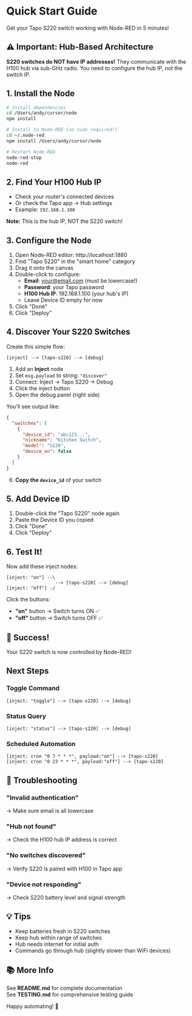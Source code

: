 # Quick Start Guide

Get your Tapo S220 switch working with Node-RED in 5 minutes!

## ⚠️ Important: Hub-Based Architecture

**S220 switches do NOT have IP addresses!** They communicate with the H100 hub via sub-GHz radio. You need to configure the hub IP, not the switch IP.

## 1. Install the Node

```bash
# Install dependencies
cd /Users/andy/cursor/node
npm install

# Install to Node-RED (no sudo required!)
cd ~/.node-red
npm install /Users/andy/cursor/node

# Restart Node-RED
node-red-stop
node-red
```

## 2. Find Your H100 Hub IP

- Check your router's connected devices
- Or check the Tapo app → Hub settings
- Example: `192.168.1.100`

**Note:** This is the hub IP, NOT the S220 switch!

## 3. Configure the Node

1. Open Node-RED editor: http://localhost:1880
2. Find "Tapo S220" in the "smart home" category
3. Drag it onto the canvas
4. Double-click to configure:
   - **Email**: your@email.com (must be lowercase!)
   - **Password**: your Tapo password
   - **H100 Hub IP**: 192.168.1.100 (your hub's IP)
   - Leave Device ID empty for now
5. Click "Done"
6. Click "Deploy"

## 4. Discover Your S220 Switches

Create this simple flow:

```
[inject] --> [tapo-s220] --> [debug]
```

1. Add an **Inject** node
2. Set `msg.payload` to string: `"discover"`
3. Connect: Inject → Tapo S220 → Debug
4. Click the inject button
5. Open the debug panel (right side)

You'll see output like:
```json
{
  "switches": [
    {
      "device_id": "abc123...",
      "nickname": "Kitchen Switch",
      "model": "S220",
      "device_on": false
    }
  ]
}
```

6. **Copy the `device_id`** of your switch

## 5. Add Device ID

1. Double-click the "Tapo S220" node again
2. Paste the Device ID you copied
3. Click "Done"
4. Click "Deploy"

## 6. Test It!

Now add these inject nodes:

```
[inject: "on"] --\
                  --> [tapo-s220] --> [debug]
[inject: "off"] -/
```

Click the buttons:
- **"on"** button → Switch turns ON ✅
- **"off"** button → Switch turns OFF ✅

## 🎉 Success!

Your S220 switch is now controlled by Node-RED!

## Next Steps

### Toggle Command

```
[inject: "toggle"] --> [tapo-s220] --> [debug]
```

### Status Query

```
[inject: "status"] --> [tapo-s220] --> [debug]
```

### Scheduled Automation

```
[inject: cron "0 7 * * *", payload:"on"] --> [tapo-s220]
[inject: cron "0 23 * * *", payload:"off"] --> [tapo-s220]
```

## 🐛 Troubleshooting

### "Invalid authentication"
→ Make sure email is all lowercase

### "Hub not found"
→ Check the H100 hub IP address is correct

### "No switches discovered"
→ Verify S220 is paired with H100 in Tapo app

### "Device not responding"
→ Check S220 battery level and signal strength

## 💡 Tips

- Keep batteries fresh in S220 switches
- Keep hub within range of switches
- Hub needs internet for initial auth
- Commands go through hub (slightly slower than WiFi devices)

## 📚 More Info

See **README.md** for complete documentation  
See **TESTING.md** for comprehensive testing guide

Happy automating! 🎉
